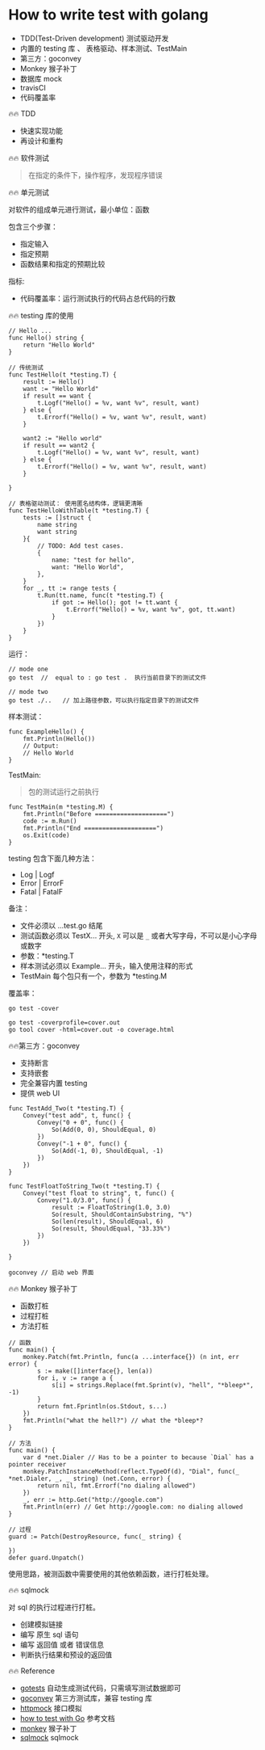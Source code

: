 # How to write test with golang


- TDD(Test-Driven development) 测试驱动开发
- 内置的 testing 库 、 表格驱动、样本测试、TestMain
- 第三方：goconvey
- Monkey 猴子补丁
- 数据库 mock
- travisCI
- 代码覆盖率



:fire::fire: TDD

- 快速实现功能
- 再设计和重构

:fire::fire: 软件测试

> 在指定的条件下，操作程序，发现程序错误

:fire::fire: 单元测试

对软件的组成单元进行测试，最小单位：函数

包含三个步骤：

- 指定输入
- 指定预期
- 函数结果和指定的预期比较

指标:

- 代码覆盖率：运行测试执行的代码占总代码的行数



:fire::fire: testing 库的使用

```
// Hello ...
func Hello() string {
	return "Hello World"
}
```

``` 
// 传统测试
func TestHello(t *testing.T) {
	result := Hello()
	want := "Hello World"
	if result == want {
		t.Logf("Hello() = %v, want %v", result, want)
	} else {
		t.Errorf("Hello() = %v, want %v", result, want)
	}

	want2 := "Hello world"
	if result == want2 {
		t.Logf("Hello() = %v, want %v", result, want)
	} else {
		t.Errorf("Hello() = %v, want %v", result, want)
	}

}

// 表格驱动测试： 使用匿名结构体，逻辑更清晰
func TestHelloWithTable(t *testing.T) {
	tests := []struct {
		name string
		want string
	}{
		// TODO: Add test cases.
		{
			name: "test for hello",
			want: "Hello World",
		},
	}
	for _, tt := range tests {
		t.Run(tt.name, func(t *testing.T) {
			if got := Hello(); got != tt.want {
				t.Errorf("Hello() = %v, want %v", got, tt.want)
			}
		})
	}
}
```

运行：
```
// mode one 
go test  //  equal to : go test .  执行当前目录下的测试文件

// mode two 
go test ./..   // 加上路径参数，可以执行指定目录下的测试文件

```

样本测试：

```
func ExampleHello() {
	fmt.Println(Hello())
	// Output:
	// Hello World
} 

```

TestMain:
> 包的测试运行之前执行

``` 
func TestMain(m *testing.M) {
	fmt.Println("Before ====================")
	code := m.Run()
	fmt.Println("End ====================")
	os.Exit(code)
}
```


testing 包含下面几种方法：

- Log | Logf
- Error | ErrorF
- Fatal | FatalF


备注：

- 文件必须以 ...test.go 结尾
- 测试函数必须以 TestX... 开头, `X` 可以是 `_` 或者大写字母，不可以是小心字母或数字
- 参数：*testing.T
- 样本测试必须以 Example... 开头，输入使用注释的形式
- TestMain 每个包只有一个，参数为 *testing.M

覆盖率：

```
go test -cover

go test -coverprofile=cover.out
go tool cover -html=cover.out -o coverage.html
```




:fire::fire:第三方：goconvey

- 支持断言
- 支持嵌套
- 完全兼容内置 testing
- 提供 web UI

``` 
func TestAdd_Two(t *testing.T) {
	Convey("test add", t, func() {
		Convey("0 + 0", func() {
			So(Add(0, 0), ShouldEqual, 0)
		})
		Convey("-1 + 0", func() {
			So(Add(-1, 0), ShouldEqual, -1)
		})
	})
}

func TestFloatToString_Two(t *testing.T) {
	Convey("test float to string", t, func() {
		Convey("1.0/3.0", func() {
			result := FloatToString(1.0, 3.0)
			So(result, ShouldContainSubstring, "%")
			So(len(result), ShouldEqual, 6)
			So(result, ShouldEqual, "33.33%")
		})
	})

}

```

``` 
goconvey // 启动 web 界面
```



:fire::fire: Monkey 猴子补丁

- 函数打桩
- 过程打桩
- 方法打桩

``` 
// 函数
func main() {
	monkey.Patch(fmt.Println, func(a ...interface{}) (n int, err error) {
		s := make([]interface{}, len(a))
		for i, v := range a {
			s[i] = strings.Replace(fmt.Sprint(v), "hell", "*bleep*", -1)
		}
		return fmt.Fprintln(os.Stdout, s...)
	})
	fmt.Println("what the hell?") // what the *bleep*?
}
```
```
// 方法
func main() {
	var d *net.Dialer // Has to be a pointer to because `Dial` has a pointer receiver
	monkey.PatchInstanceMethod(reflect.TypeOf(d), "Dial", func(_ *net.Dialer, _, _ string) (net.Conn, error) {
		return nil, fmt.Errorf("no dialing allowed")
	})
	_, err := http.Get("http://google.com")
	fmt.Println(err) // Get http://google.com: no dialing allowed
}
```

``` 
// 过程
guard := Patch(DestroyResource, func(_ string) {
    
})
defer guard.Unpatch()
```

使用思路，被测函数中需要使用的其他依赖函数，进行打桩处理。

:fire::fire: sqlmock

对 sql 的执行过程进行打桩。

- 创建模拟链接
- 编写 原生 sql 语句
- 编写 返回值 或者 错误信息
- 判断执行结果和预设的返回值



:fire::fire: Reference

- [gotests](https://github.com/cweill/gotests) 自动生成测试代码，只需填写测试数据即可
- [goconvey](https://github.com/smartystreets/goconvey) 第三方测试库，兼容 testing 库
- [httpmock](https://github.com/jarcoal/httpmock) 接口模拟
- [how to test with Go](https://www.calhoun.io/how-to-test-with-go/) 参考文档
- [monkey](https://github.com/bouk/monkey) 猴子补丁
- [sqlmock](https://github.com/DATA-DOG/go-sqlmock) sqlmock
